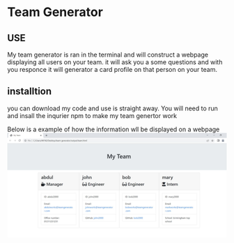 # Team Generator

## USE

My team generator is ran in the terminal and will construct a webpage displaying all users on your team. it will ask you a some questions and with you responce it will generator a card profile on that person on your team.

## installtion

you can download my code and use is straight away. You will need to run and insall the inqurier npm to make my team genertor work


Below is a example of how the information wll be displayed on a webpage 
![Alt text](assets/team.jpg)